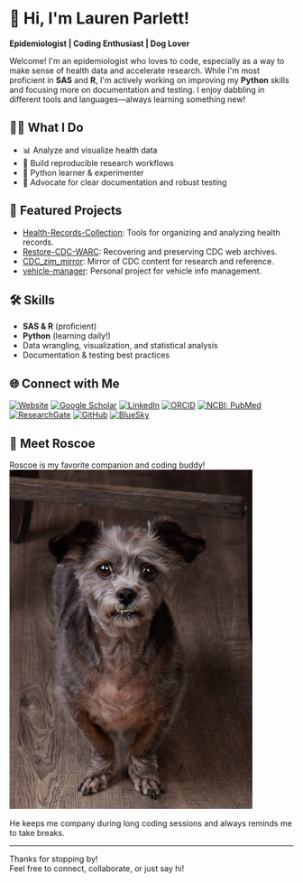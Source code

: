 # 👋 Hi, I'm Lauren Parlett!

**Epidemiologist | Coding Enthusiast | Dog Lover**

Welcome! I'm an epidemiologist who loves to code, especially as a way to make sense of health data and accelerate research. While I'm most proficient in **SAS** and **R**, I'm actively working on improving my **Python** skills and focusing more on documentation and testing. I enjoy dabbling in different tools and languages—always learning something new!

## 🧑‍🔬 What I Do

- 📊 Analyze and visualize health data
- 🧪 Build reproducible research workflows
- 🐍 Python learner & experimenter
- 📔 Advocate for clear documentation and robust testing

## 🚀 Featured Projects

- [Health-Records-Collection](https://github.com/lparlett/Health-Records-Collection): Tools for organizing and analyzing health records.
- [Restore-CDC-WARC](https://github.com/RestoredCDC/Restore-CDC-WARC): Recovering and preserving CDC web archives.
- [CDC_zim_mirror](https://github.com/RestoredCDC/CDC_zim_mirror): Mirror of CDC content for research and reference.
- [vehicle-manager](https://github.com/lparlett/vehicle-manager): Personal project for vehicle info management.

## 🛠️ Skills

- **SAS & R** (proficient)
- **Python** (learning daily!)
- Data wrangling, visualization, and statistical analysis
- Documentation & testing best practices

## 🌐 Connect with Me

[![Website](https://img.shields.io/badge/My_Website-visit-0077b5?style=flat&logo=internet-archive)](https://www.laurenparlett.com)
[![Google Scholar](https://img.shields.io/badge/Google_Scholar-visit-4285F4?style=flat&logo=google-scholar)](https://scholar.google.com/citations?user=4FJCYS8AAAAJ&hl=en)
[![LinkedIn](https://img.shields.io/badge/LinkedIn-visit-0A66C2?style=flat&logo=linkedin)](https://www.linkedin.com/in/laurenparlett/)
[![ORCID](https://img.shields.io/badge/ORCID-visit-A6CE39?style=flat&logo=orcid)](https://orcid.org/0000-0003-1240-4566)
[![NCBI: PubMed](https://img.shields.io/badge/PubMed-visit-1A76D2?style=flat&logo=pubmed)](https://www.ncbi.nlm.nih.gov/myncbi/lauren.parlett.1/bibliography/public/)
[![ResearchGate](https://img.shields.io/badge/ResearchGate-visit-00CCBB?style=flat&logo=researchgate)](https://www.researchgate.net/profile/Lauren-Parlett)
[![GitHub](https://img.shields.io/badge/GitHub-visit-181717?style=flat&logo=github)](https://github.com/lparlett)
[![BlueSky](https://img.shields.io/badge/BlueSky-visit-0065FF?style=flat&logo=bluesky)](https://bsky.app/profile/laurenparlett.com)

## 🐾 Meet Roscoe

Roscoe is my favorite companion and coding buddy!  
![Roscoe the dog](roscoe.jpg)

He keeps me company during long coding sessions and always reminds me to take breaks.

---

Thanks for stopping by!  
Feel free to connect, collaborate, or just say hi!
